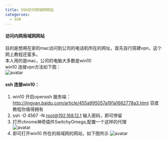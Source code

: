 ```yaml
---
title: SSH访问局域网网站
categories:
  - SSH
---
```

#### 访问内网局域网网站
目的是想用在家的mac访问到公司的电话机所在的网址，首先自行搭建vpn，这个网上教程还蛮多。   
本人用的是mac，公司的电脑大多数是win10  
win10 连接vpn方法如下图：  
![avatar](https://blog.hexiefamily.xin/assets/ssh3.png)  
#### ssh 连接win10：   
1. win10 开启openssh 服务端：http://jingyan.baidu.com/article/455a995057a191a1662778a3.html 百度教程你值得拥有  
2. ssh -D 4567 -N root@192.168.12.1 输入密码，即可停留   
3. 打开chrome神奇插件SwitchyOmega,配置一个这样的代理  
![avatar](https://blog.hexiefamily.xin/assets/ssh1.png)
4. 即可打开win10 所在的局域网的网站，如下图所示
![avatar](https://blog.hexiefamily.xin/assets/ssh2.png)